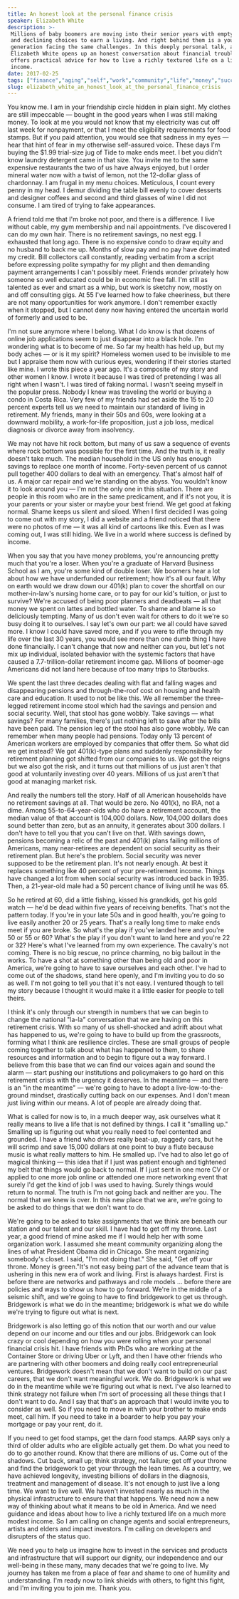 ```yaml
---
title: An honest look at the personal finance crisis
speaker: Elizabeth White
description: >-
 Millions of baby boomers are moving into their senior years with empty pockets
 and declining choices to earn a living. And right behind them is a younger
 generation facing the same challenges. In this deeply personal talk, author
 Elizabeth White opens up an honest conversation about financial trouble and
 offers practical advice for how to live a richly textured life on a limited
 income.
date: 2017-02-25
tags: ["finance","aging","self","work","community","life","money","success","tedx","economics"]
slug: elizabeth_white_an_honest_look_at_the_personal_finance_crisis
---
```


You know me. I am in your friendship circle hidden in plain sight. My clothes are still
impeccable — bought in the good years when I was still making money. To look at me you
would not know that my electricity was cut off last week for nonpayment, or that I meet
the eligibility requirements for food stamps. But if you paid attention, you would see
that sadness in my eyes — hear that hint of fear in my otherwise self-assured voice. These
days I'm buying the $1.99 trial-size jug of Tide to make ends meet. I bet you didn't know
laundry detergent came in that size. You invite me to the same expensive restaurants the
two of us have always enjoyed, but I order mineral water now with a twist of lemon, not
the 12-dollar glass of chardonnay. I am frugal in my menu choices. Meticulous, I count
every penny in my head. I demur dividing the table bill evenly to cover desserts and
designer coffees and second and third glasses of wine I did not consume. I am tired of
trying to fake appearances.

A friend told me that I'm broke not poor, and there is a difference. I live without cable,
my gym membership and nail appointments. I've discovered I can do my own hair. There is no
retirement savings, no nest egg. I exhausted that long ago. There is no expensive condo to
draw equity and no husband to back me up. Months of slow pay and no pay have decimated my
credit. Bill collectors call constantly, reading verbatim from a script before expressing
polite sympathy for my plight and then demanding payment arrangements I can't possibly
meet. Friends wonder privately how someone so well educated could be in economic free
fall. I'm still as talented as ever and smart as a whip, but work is sketchy now, mostly on
and off consulting gigs. At 55 I've learned how to fake cheeriness, but there are not many
opportunities for work anymore. I don't remember exactly when it stopped, but I cannot
deny now having entered the uncertain world of formerly and used to be.

I'm not sure anymore where I belong. What I do know is that dozens of online job
applications seem to just disappear into a black hole. I'm wondering what is to become of
me. So far my health has held up, but my body aches — or is it my spirit? Homeless women
used to be invisible to me but I appraise them now with curious eyes, wondering if their
stories started like mine. I wrote this piece a year ago. It's a composite of my story and
other women I know. I wrote it because I was tired of pretending I was all right when I
wasn't. I was tired of faking normal. I wasn't seeing myself in the popular press. Nobody
I knew was traveling the world or buying a condo in Costa Rica. Very few of my friends had
set aside the 15 to 20 percent experts tell us we need to maintain our standard of living
in retirement. My friends, many in their 50s and 60s, were looking at a downward mobility,
a work-for-life proposition, just a job loss, medical diagnosis or divorce away from
insolvency.

We may not have hit rock bottom, but many of us saw a sequence of events where rock bottom
was possible for the first time. And the truth is, it really doesn't take much. The median
household in the US only has enough savings to replace one month of income. Forty-seven
percent of us cannot pull together 400 dollars to deal with an emergency. That's almost
half of us. A major car repair and we're standing on the abyss. You wouldn't know it to
look around you — I'm not the only one in this situation. There are people in this room
who are in the same predicament, and if it's not you, it is your parents or your sister or
maybe your best friend. We get good at faking normal. Shame keeps us silent and siloed.
When I first decided I was going to come out with my story, I did a website and a friend
noticed that there were no photos of me — it was all kind of cartoons like this. Even as I
was coming out, I was still hiding. We live in a world where success is defined by
income.

When you say that you have money problems, you're announcing pretty much that you're a
loser. When you're a graduate of Harvard Business School as I am, you're some kind of
double loser. We boomers hear a lot about how we have underfunded our retirement; how it's
all our fault. Why on earth would we draw down our 401(k) plan to cover the shortfall on
our mother-in-law's nursing home care, or to pay for our kid's tuition, or just to
survive? We're accused of being poor planners and deadbeats — all that money we spent on
lattes and bottled water. To shame and blame is so deliciously tempting. Many of us don't
even wait for others to do it we're so busy doing it to ourselves. I say let's own our
part: we all could have saved more. I know I could have saved more, and if you were to
rifle through my life over the last 30 years, you would see more than one dumb thing I
have done financially. I can't change that now and neither can you, but let's not mix up
individual, isolated behavior with the systemic factors that have caused a
7.7-trillion-dollar retirement income gap. Millions of boomer-age Americans did not land
here because of too many trips to Starbucks.

We spent the last three decades dealing with flat and falling wages and disappearing
pensions and through-the-roof cost on housing and health care and education. It used to
not be like this. We all remember the three-legged retirement income stool which had the
savings and pension and social security. Well, that stool has gone wobbly. Take savings —
what savings? For many families, there's just nothing left to save after the bills have
been paid. The pension leg of the stool has also gone wobbly. We can remember when many
people had pensions. Today only 13 percent of American workers are employed by companies
that offer them. So what did we get instead? We got 401(k)-type plans and suddenly
responsibility for retirement planning got shifted from our companies to us. We got the
reigns but we also got the risk, and it turns out that millions of us just aren't that
good at voluntarily investing over 40 years. Millions of us just aren't that good at
managing market risk.

And really the numbers tell the story. Half of all American households have no retirement
savings at all. That would be zero. No 401(k), no IRA, not a dime. Among
55-to-64-year-olds who do have a retirement account, the median value of that account is
104,000 dollars. Now, 104,000 dollars does sound better than zero, but as an annuity, it
generates about 300 dollars. I don't have to tell you that you can't live on that. With
savings down, pensions becoming a relic of the past and 401(k) plans failing millions of
Americans, many near-retirees are dependent on social security as their retirement plan.
But here's the problem. Social security was never supposed to be the retirement plan. It's
not nearly enough. At best it replaces something like 40 percent of your pre-retirement
income. Things have changed a lot from when social security was introduced back in 1935.
Then, a 21-year-old male had a 50 percent chance of living until he was
65.

So he retired at 60, did a little fishing, kissed his grandkids, got his gold watch — he'd
be dead within five years of receiving benefits. That's not the pattern today. If you're
in your late 50s and in good health, you're going to live easily another 20 or 25 years.
That's a really long time to make ends meet if you are broke. So what's the play if you've
landed here and you're 50 or 55 or 60? What's the play if you don't want to land here and
you're 22 or 32? Here's what I've learned from my own experience. The cavalry's not
coming. There is no big rescue, no prince charming, no big bailout in the works. To have a
shot at something other than being old and poor in America, we're going to have to save
ourselves and each other. I've had to come out of the shadows, stand here openly, and I'm
inviting you to do so as well. I'm not going to tell you that it's not easy. I ventured
though to tell my story because I thought it would make it a little easier for people to
tell theirs.

I think it's only through our strength in numbers that we can begin to change the national
"la-la" conversation that we are having on this retirement crisis. With so many of us
shell-shocked and adrift about what has happened to us, we're going to have to build up
from the grassroots, forming what I think are resilience circles. These are small groups
of people coming together to talk about what has happened to them, to share resources and
information and to begin to figure out a way forward. I believe from this base that we can
find our voices again and sound the alarm — start pushing our institutions and
policymakers to go hard on this retirement crisis with the urgency it deserves. In the
meantime — and there is an "in the meantime" — we're going to have to adopt a
live-low-to-the-ground mindset, drastically cutting back on our expenses. And I don't mean
just living within our means. A lot of people are already doing that.

What is called for now is to, in a much deeper way, ask ourselves what it really means to
live a life that is not defined by things. I call it "smalling up." Smalling up is
figuring out what you really need to feel contented and grounded. I have a friend who
drives really beat-up, raggedy cars, but he will scrimp and save 15,000 dollars at one
point to buy a flute because music is what really matters to him. He smalled up. I've had
to also let go of magical thinking — this idea that if I just was patient enough and
tightened my belt that things would go back to normal. If I just sent in one more CV or
applied to one more job online or attended one more networking event that surely I'd get
the kind of job I was used to having. Surely things would return to normal. The truth is
I'm not going back and neither are you. The normal that we knew is over. In this new place
that we are, we're going to be asked to do things that we don't want to
do.

We're going to be asked to take assignments that we think are beneath our station and our
talent and our skill. I have had to get off my throne. Last year, a good friend of mine
asked me if I would help her with some organization work. I assumed she meant community
organizing along the lines of what President Obama did in Chicago. She meant organizing
somebody's closet. I said, "I'm not doing that." She said, "Get off your throne. Money is
green."It's not easy being part of the advance team that is ushering in this new era of
work and living. First is always hardest. First is before there are networks and pathways
and role models ... before there are policies and ways to show us how to go forward. We're
in the middle of a seismic shift, and we're going to have to find bridgework to get us
through. Bridgework is what we do in the meantime; bridgework is what we do while we're
trying to figure out what is next.

Bridgework is also letting go of this notion that our worth and our value depend on our
income and our titles and our jobs. Bridgework can look crazy or cool depending on how you
were rolling when your personal financial crisis hit. I have friends with PhDs who are
working at the Container Store or driving Uber or Lyft, and then I have other friends who
are partnering with other boomers and doing really cool entrepreneurial ventures.
Bridgework doesn't mean that we don't want to build on our past careers, that we don't
want meaningful work. We do. Bridgework is what we do in the meantime while we're figuring
out what is next. I've also learned to think strategy not failure when I'm sort of
processing all these things that I don't want to do. And I say that that's an approach
that I would invite you to consider as well. So if you need to move in with your brother to
make ends meet, call him. If you need to take in a boarder to help you pay your mortgage
or pay your rent, do it.

If you need to get food stamps, get the darn food stamps. AARP says only a third of older
adults who are eligible actually get them. Do what you need to do to go another round.
Know that there are millions of us. Come out of the shadows. Cut back, small up; think
strategy, not failure; get off your throne and find the bridgework to get your through the
lean times. As a country, we have achieved longevity, investing billions of dollars in the
diagnosis, treatment and management of disease. It's not enough to just live a long time.
We want to live well. We haven't invested nearly as much in the physical infrastructure to
ensure that that happens. We need now a new way of thinking about what it means to be old
in America. And we need guidance and ideas about how to live a richly textured life on a
much more modest income. So I am calling on change agents and social entrepreneurs, artists
and elders and impact investors. I'm calling on developers and disrupters of the status
quo.

We need you to help us imagine how to invest in the services and products and
infrastructure that will support our dignity, our independence and our well-being in these
many, many decades that we're going to live. My journey has taken me from a place of fear
and shame to one of humility and understanding. I'm ready now to link shields with others,
to fight this fight, and I'm inviting you to join me. Thank you.

<!--
ad_duration=3.33
comment_count=92
event="TEDxVCU"
external_start_time=0
has_talk_citation=0
intro_duration=11.82
is_subtitle_required="False"
is_talk_featured="True"
language="en"
language_swap="False"
native_language="en"
number_of_related_talks=6
number_of_speakers=1
number_of_subtitled_videos=18
number_of_tags=10
number_of_talk_download_languages=18
number_of_talk_more_resources=1
number_of_talk_recommendations=0
number_of_talks_take_actions=0
post_ad_duration=0.83
published_timestamp="2018-07-12 19:57:38"
recording_date="2017-02-25"
speaker_description="Author, advocate"
speaker_is_published=1
speaker_name="Elizabeth White"
talk_name="An honest look at the personal finance crisis"
talks_tags=["finance","aging","self","work","community","life","money","success","tedx","economics"]
talks_take_action=[]
url_audio="https://download.ted.com/talks/ElizabethWhite_2017X.mp3?apikey=acme-roadrunner"
url_photo_speaker="https://pe.tedcdn.com/images/ted/0d75e7f722e4b0bc98cb323d786b0e47ec7e6f26_254x191.jpg"
url_photo_talk="https://s3.amazonaws.com/talkstar-photos/uploads/6008a84a-aaba-4779-80c6-e909bac09d50/ElizabethWhite_2017X-embed.jpg"
url_webpage="https://www.ted.com/talks/elizabeth_white_an_honest_look_at_the_personal_finance_crisis"
video_type_name="TEDx Talk"
-->